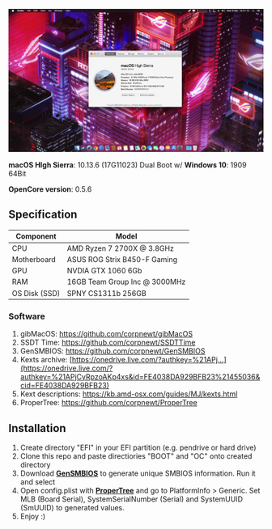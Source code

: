 ![Screenshot](/COVER2.png?raw=true)

**macOS HIgh Sierra**: 10.13.6 (17G11023) Dual Boot w/ **Windows 10**: 1909 64Bit

**OpenCore version**: 0.5.6  

## Specification
| **Component** | **Model** |
| ------------- | --------- |
| CPU | AMD Ryzen 7 2700X @ 3.8GHz |
| Motherboard | ASUS ROG Strix B450-F Gaming |
| GPU | NVDIA GTX 1060 6Gb |
| RAM | 16GB Team Group Inc @ 3000MHz |
| OS Disk (SSD) | SPNY CS1311b 256GB |

### Software
1. gibMacOS: https://github.com/corpnewt/gibMacOS
2. SSDT Time: https://github.com/corpnewt/SSDTTime
3. GenSMBIOS: https://github.com/corpnewt/GenSMBIOS 
4. Kexts archive: [https://onedrive.live.com/?authkey=%21APj...](https://onedrive.live.com/?authkey=%21APjCyRpzoAKp4xs&id=FE4038DA929BFB23%21455036&cid=FE4038DA929BFB23)
5. Kext descriptions: https://kb.amd-osx.com/guides/MJ/kexts.html
6. ProperTree: https://github.com/corpnewt/ProperTree

## Installation
  1. Create directory "EFI" in your EFI partition (e.g. pendrive or hard drive)
  2. Clone this repo and paste directiories "BOOT" and "OC" onto created directory
  3. Download [**GenSMBIOS**](https://github.com/corpnewt/GenSMBIOS) to generate unique SMBIOS information. Run it and select 
  4. Open config.plist with [**ProperTree**](https://github.com/corpnewt/ProperTree) and go to PlatformInfo > Generic. Set MLB  (Board Serial), SystemSerialNumber (Serial) and SystemUUID (SmUUID) to generated values.
  5. Enjoy :)
